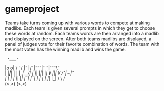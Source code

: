 # gameproject

Teams take turns coming up with various words to compete at making madlibs. Each team is given several prompts in which they get to choose these words at random. Each teams words are then arranged into a madlib and displayed on the screen. After both teams madlibs are displayed, a panel of judges vote for their favorite combination of words. The team with the most votes has the winning madlib and wins the game.

     ·___·
   |o   o|
    \ ' /
     |¯| 
/¯|¯¯¯|¯ ¯|¯¯¯\¯\
| |___|___| |
| |\__|__/| |
|_| |_|_| |_|
 ¥  |_|_|  ¥
  /¯|···|¯\
  | |   | |
  |_|   |_|
  |¯|   |¯|
  | |   | |
  |_|   |_|
  / \   / \
 (>.<) (>.<)
